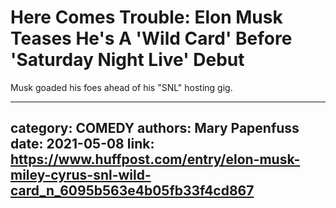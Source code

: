 # Here Comes Trouble: Elon Musk Teases He's A 'Wild Card' Before 'Saturday Night Live' Debut

Musk goaded his foes ahead of his "SNL" hosting gig.

---
category: COMEDY
authors: Mary Papenfuss
date: 2021-05-08
link: https://www.huffpost.com/entry/elon-musk-miley-cyrus-snl-wild-card_n_6095b563e4b05fb33f4cd867
---
